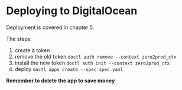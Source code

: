 # Deploying to DigitalOcean

Deployment is covered in chapter 5.

The steps:
1. create a token
2. remove the old token `doctl auth remove --context zero2prod_ctx`
3. install the new token `doctl auth init --context zero2prod_ctx`
4. deploy `doctl apps create --spec spec.yaml`

**Remember to delete the app to save money**
